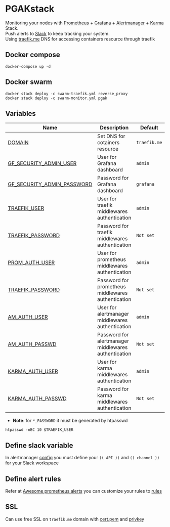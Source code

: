 # PGAKstack

Monitoring your nodes with [Prometheus](prometheus.io) + [Grafana](grafana.org) + [Alertmanager](https://prometheus.io/docs/alerting/latest/alertmanager/) + [Karma](https://karma-dashboard.io/) Stack.<br>
Push alerts to [Slack](https://slack.com/) to keep tracking your system.</br>
Using [traefik.me](traefik.me) DNS for accessing containers resource through traefik 

## Docker compose

```
docker-compose up -d
```

## Docker swarm

```
docker stack deploy -c swarm-traefik.yml reverse_proxy
docker stack deploy -c swarm-monitor.yml pgak
```

## Variables

| Name | Description | Default |
|------|-------------|---------|
|<a name="DOMAIN"></a> [DOMAIN](#) | Set DNS for cotainers resource | `traefik.me` |
|<a name="GF_USER"></a> [GF_SECURITY_ADMIN_USER](#) | User for Grafana dashboard  | `admin` |
|<a name="GF_PASSWD"></a> [GF_SECURITY_ADMIN_PASSWORD](#) | Password for Grafana dashboard  | `grafana` |
|<a name="TRAEFIK_USER"></a> [TRAEFIK_USER](#) | User for traefik middlewares authentication  | `admin` |
|<a name="TRAEFIK_PASSWD"></a> [TRAEFIK_PASSWORD](#) | Password for traefik middlewares authentication  | `Not set` |
|<a name="PROM_AUTH_USER"></a> [PROM_AUTH_USER](#) | User for prometheus middlewares authentication  | `admin` |
|<a name="PROM_AUTH_PASSWD"></a> [TRAEFIK_PASSWORD](#) | Password for prometheus middlewares authentication  | `Not set` |
|<a name="AM_AUTH_USER"></a> [AM_AUTH_USER](#) | User for alertmanager middlewares authentication  | `admin` |
|<a name="AM_AUTH_PASSWD"></a> [AM_AUTH_PASSWD](#) | Password for alertmanager middlewares authentication  | `Not set` |
|<a name="KARMA_AUTH_USER"></a> [KARMA_AUTH_USER](#) | User for karma middlewares authentication  | `admin` |
|<a name="KARMA_AUTH_PASSWD"></a> [KARMA_AUTH_PASSWD](#) | Password for karma middlewares authentication  | `Not set` |

* **Note**: for `*_PASSWORD` it must be generated by htpasswd

```
htpasswd -nBC 10 $TRAEFIK_USER
```

## Define slack variable
In alertmanager [config](/alertmanager/config.yml) you must define your `(( API ))` and `(( channel ))` for your Slack workspace

## Define alert rules
Refer at [Awesome prometheus alerts](https://awesome-prometheus-alerts.grep.to/) you can customize your rules to [rules](/prometheus/rules.yml)


## SSL 

Can use free SSL on `traefik.me` domain with [cert.pem](http://traefik.me/cert.pem) and [privkey](http://traefik.me/privkey.pem) 